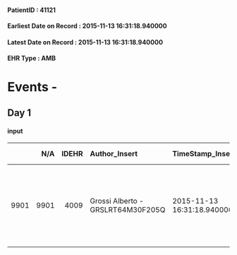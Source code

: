 
#### PatientID : 41121
#### Earliest Date on Record : 2015-11-13 16:31:18.940000
#### Latest Date on Record : 2015-11-13 16:31:18.940000
#### EHR Type : AMB

# Events - 

## Day 1

#### input
|      |    N/A |   IDEHR | Author_Insert                     | TimeStamp_Insert           | EHRType   |   PatientID |   IDDigitalSignDocument | persone_vicine   |   Unnamed: 0_x.1 |   IDANAMNESI_SOCIALE | Patient   | FamigliaAltro   | Paziente_T   | FamigliaAltro_T   |   Non_Rilevabile_x.1 | Note_Non_Rilevabile_x.1   | opt_Problemi   | chk_contr_sintomi   | opt_paziente_a   | opt_famiglia_a   | opt_adeguatezza   | opt_paziente_solo   | opt_presente_assente   | Caregiver_principale         | opt_capacita         | ds_note_prio                                                                                            | opt_paziente_ad   | opt_caregiver_ad   | Needs               |
|-----:|-------:|--------:|:----------------------------------|:---------------------------|:----------|------------:|------------------------:|:-----------------|-----------------:|---------------------:|:----------|:----------------|:-------------|:------------------|---------------------:|:--------------------------|:---------------|:--------------------|:-----------------|:-----------------|:------------------|:--------------------|:-----------------------|:-----------------------------|:---------------------|:--------------------------------------------------------------------------------------------------------|:------------------|:-------------------|:--------------------|
| 9901 |   9901 |    4009 | Grossi Alberto - GRSLRT64M30F205Q | 2015-11-13 16:31:18.940000 | AMB       |       41121 |                  186121 | N/A              |             1840 |                 1264 | Si#1      | Si#1            | Si#1         | Si#1              |                    0 | NR                        | No#0           | controllo sintomi#0 | Congruenti#1     | Congruenti#1     | Da valutare#2     | Si#1                | Presente#1             | daughter and daughter in law | Non incrementabile#2 | La paziente vive sola e i figli non sarebbero in grado di garantire la necessaria presenza nelle 24 ore | Totale#2          | Totale#2           | Clinici#0;Sociali#1 |


